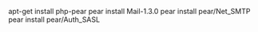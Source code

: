 apt-get install php-pear
pear install Mail-1.3.0
pear install pear/Net_SMTP
pear install pear/Auth_SASL              
